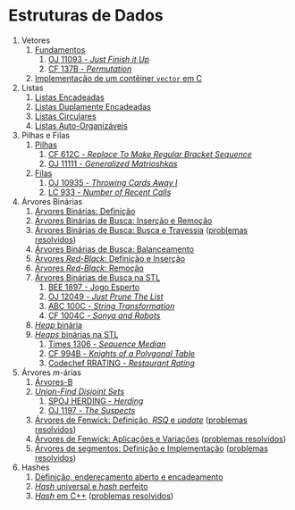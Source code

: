 Estruturas de Dados
===================

1. Vetores
    1. [Fundamentos](slides/vetores_fundamentos/vetores_fundamentos.pdf)
        1. [OJ 11093 - _Just Finish it Up_](problems/OJ_11093/OJ_11093.pdf)
        1. [CF 137B - _Permutation_](problems/CF_137B/CF_137B.pdf)
    1. [Implementação de um contêiner `vector` em C](slides/vetores_implementacao/vetores_implementacao.pdf) 
1. Listas
    1. [Listas Encadeadas](slides/LE-1/LE-1.pdf)
    1. [Listas Duplamente Encadeadas](slides/LE-2/LE-2.pdf)
    1. [Listas Circulares](slides/LE-3/LE-3.pdf)
    1. [Listas Auto-Organizáveis](slides/LE-4/LE-4.pdf)
1. Pilhas e Filas
    1. [Pilhas](slides/pilhas/pilhas.pdf)
        1. [CF 612C - _Replace To Make Regular Bracket Sequence_](problems/CF_612C/CF_612C.pdf)
        1. [OJ 11111 - _Generalized Matrioshkas_](problems/OJ_11111/OJ_11111.pdf)
    1. [Filas](slides/filas/filas.pdf)
        1. [OJ 10935 - _Throwing Cards Away I_](problems/OJ_10935/OJ_10935.pdf)
        1. [LC 933 - _Number of Recent Calls_](problems/LC_933/LC_933.pdf)
1. Árvores Binárias
    1. [Árvores Binárias: Definição](slides/arvore_binaria-definicao/arvore_binaria-definicao.pdf)
    1. [Árvores Binárias de Busca: Inserção e Remoção](slides/arvore_binaria_de_busca-insercao_e_remocao/arvore_binaria_de_busca-insercao_e_remocao.pdf)
    1. [Árvores Binárias de Busca: Busca e Travessia](slides/arvore_binaria_de_busca-busca_e_travessia/arvore_binaria_de_busca-busca_e_travessia.pdf) ([problemas resolvidos](problems/arvore_binaria_de_busca-busca_e_travessia/arvore_binaria_de_busca-busca_e_travessia.pdf))
    1. [Árvores Binárias de Busca: Balanceamento](slides/TR-4/TR-4.pdf)
    1. [Árvores _Red-Black_: Definição e Inserção](slides/TR-5/TR-5.pdf)
    1. [Árvores _Red-Black_: Remoção](slides/TR-6/TR-6.pdf)
    1. [Árvores Binárias de Busca na STL](slides/arvore_binaria_de_busca-stl/arvore_binaria_de_busca-stl.pdf) 
        1. [BEE 1897 - Jogo Esperto](problems/BEE_1897/BEE_1897.pdf)
        1. [OJ 12049 - _Just Prune The List_](problems/OJ_12049/OJ_12049.pdf)
        1. [ABC 100C - _String Transformation_](problems/ABC_100C/ABC_100C.pdf)
        1. [CF 1004C - _Sonya and Robots_](problems/CF_1004C/CF_1004C.pdf)
    1. [_Heap_ binária](slides/heaps-definicao/heaps-definicao.pdf) 
    1. [_Heaps_ binárias na STL](slides/heaps-stl/heaps-stl.pdf)
        1. [Times 1306 - _Sequence Median_](problems/Times_1306/Timus_1306.pdf)
        1. [CF 994B - _Knights of a Polygonal Table_](problems/CF_994B/CF_994B.pdf)
        1. [Codechef RRATING - _Restaurant Rating_](problems/Codechef_RRATING/Codechef_RRATING.pdf)
1. Árvores _m_-árias
    1. [Árvores-B](slides/BT-1/BT-1.pdf)
    1. [_Union-Find Disjoint Sets_](slides/ufds/ufds.pdf)
        1. [SPOJ HERDING - _Herding_](problems/SPOJ_HERDING/SPOJ_HERDING.pdf)
        1. [OJ 1197 - _The Suspects_](problems/OJ_1197/OJ_1197.pdf)
    1. [Árvores de Fenwick: Definição, _RSQ_ e _update_](slides/fenwick_tree-definicao/fenwick_tree-definicao.pdf) ([problemas resolvidos](problems/fenwick_tree-definicao/fenwick_tree-definicao.pdf))
    1. [Árvores de Fenwick: Aplicações e Variações](slides/fenwick_tree-aplicacoes/fenwick_tree-aplicacoes.pdf) ([problemas resolvidos](problems/fenwick_tree-aplicacoes/fenwick_tree-aplicacoes.pdf))
    1. [Árvores de segmentos: Definição e Implementação](slides/segtree/segtree.pdf) ([problemas resolvidos](problems/segtree/segtree.pdf))
1. Hashes
    1. [Definição, endereçamento aberto e encadeamento](slides/HS-1/HS-1.pdf)
    1. [_Hash_ universal e _hash_ perfeito](slides/HS-2/HS-2.pdf)
    1. [_Hash_ em C++](slides/HS-3/HS-3.pdf) ([problemas resolvidos](problems/HS-3/HS-3.pdf))

<!-- Assuntos pendentes:
1. Filas monótonas: https://medium.com/algorithms-and-leetcode/monotonic-queue-explained-with-leetcode-problems-7db7c530c1d6
2. Árvores AVL
3. BITree: range query com range update
4. Pilhas que retornam o max/min em O(1) com um campo extra: tal valor no momento da inserção (o próprio valor ou o do anterior, o que for melhor)
-->
